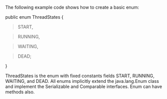 The following example code shows how to create a basic enum:

public enum ThreadStates {

> START,

> RUNNING,

> WAITING,

> DEAD;

}

ThreadStates is the enum with fixed constants fields START, RUNNING,
WAITING, and DEAD. All enums implicitly extend the java.lang.Enum class
and implement the Serializable and Comparable interfaces. Enum can have
methods also.